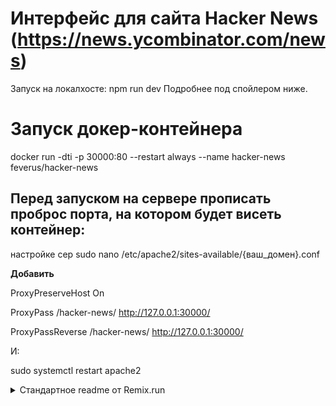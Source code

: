 # Интерфейс для сайта Hacker News (https://news.ycombinator.com/news)
Запуск на локалхосте: npm run dev
Подробнее под спойлером ниже.

# Запуск докер-контейнера
docker run -dti -p 30000:80 --restart always --name hacker-news feverus/hacker-news

## Перед запуском на сервере прописать проброс порта, на котором будет висеть контейнер:
настройке сер
sudo nano /etc/apache2/sites-available/{ваш_домен}.conf

__Добавить__

ProxyPreserveHost On

ProxyPass /hacker-news/ http://127.0.0.1:30000/

ProxyPassReverse /hacker-news/ http://127.0.0.1:30000/

И:

sudo systemctl restart apache2

<details>
  <summary>Стандартное readme от Remix.run</summary>

  # Welcome to Remix!

  - [Remix Docs](https://remix.run/docs)

  ## Development

  From your terminal:

  ```sh
  npm run dev
  ```

  This starts your app in development mode, rebuilding assets on file changes.

  ## Deployment

  First, build your app for production:

  ```sh
  npm run build
  ```

  Then run the app in production mode:

  ```sh
  npm start
  ```

  Now you'll need to pick a host to deploy it to.

  ### DIY

  If you're familiar with deploying node applications, the built-in Remix app server is production-ready.

  Make sure to deploy the output of `remix build`

  - `build/`
  - `public/build/`

  ### Using a Template

  When you ran `npx create-remix@latest` there were a few choices for hosting. You can run that again to create a new project, then copy over your `app/` folder to the new project that's pre-configured for your target server.

  ```sh
  cd ..
  # create a new project, and pick a pre-configured host
  npx create-remix@latest
  cd my-new-remix-app
  # remove the new project's app (not the old one!)
  rm -rf app
  # copy your app over
  cp -R ../my-old-remix-app/app app
  ```
  
</details>
